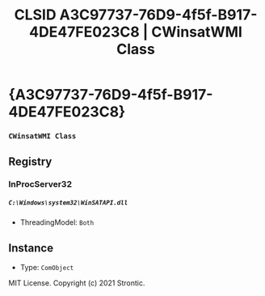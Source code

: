 ﻿---
title: "CLSID A3C97737-76D9-4f5f-B917-4DE47FE023C8 | CWinsatWMI Class"
excerpt: What is COM-Object CLSID A3C97737-76D9-4f5f-B917-4DE47FE023C8?
---

# {A3C97737-76D9-4f5f-B917-4DE47FE023C8}

### `CWinsatWMI Class`

## Registry


### InProcServer32

##### `C:\Windows\system32\WinSATAPI.dll`
* ThreadingModel: `Both`

## Instance

* Type: `ComObject`

MIT License. Copyright (c) 2021 Strontic.


